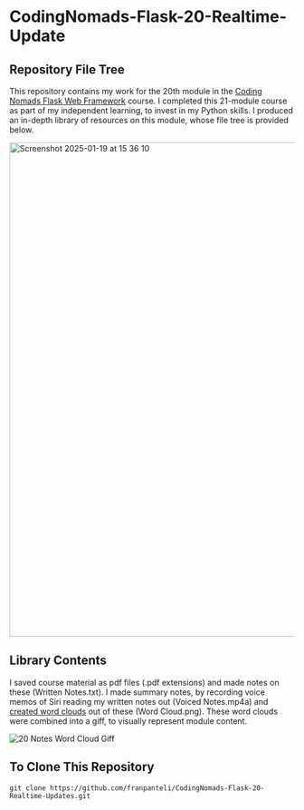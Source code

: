 # CodingNomads-Flask-20-Realtime-Update
## Repository File Tree
This repository contains my work for the 20th module in the [Coding Nomads Flask Web Framework](https://codingnomads.com/course/python-flask-web-framework) course. I completed this 21-module course as part of my independent learning, to invest in my Python skills. I produced an in-depth library of resources on this module, whose file tree is provided below. 

<img width="872" alt="Screenshot 2025-01-19 at 15 36 10" src="https://github.com/user-attachments/assets/55ff51a7-6892-440e-9dfa-6e9351fec3f5" />

## Library Contents
I saved course material as pdf files (.pdf extensions) and made notes on these (Written Notes.txt). I made summary notes, by recording voice memos of Siri reading my written notes out (Voiced Notes.mp4a) and [created word clouds](https://wordart.com/create) out of these (Word Cloud.png). These word clouds were combined into a giff, to visually represent module content.

![20 Notes Word Cloud Giff](https://github.com/user-attachments/assets/ea5d517d-9a8d-452f-8f92-843f961ae4a5)

## To Clone This Repository
```
git clone https://github.com/franpanteli/CodingNomads-Flask-20-Realtime-Updates.git
```
